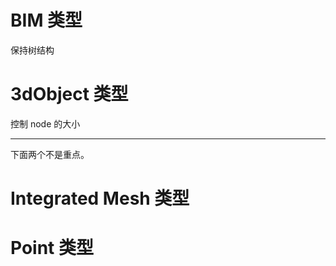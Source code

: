 # BIM 类型

保持树结构



# 3dObject 类型

控制 node 的大小



----

下面两个不是重点。

# Integrated Mesh 类型





# Point 类型